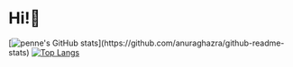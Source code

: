 # Hi!👋

[![penne's GitHub stats](https://github-readme-stats.vercel.app/api?username=penne-0505&show_icons=true&count_private=true&title_color=F2BF5E&bg_color=272727&icon_color=5E9FF2&text_color=FDFDFD&include_all_commits=true&hide=contribs,issues,)](https://github.com/anuraghazra/github-readme-stats)
[![Top Langs](https://github-readme-stats.vercel.app/api/top-langs/?username=penne-0505&hide=Dockerfile,&layout=compact)](https://github.com/anuraghazra/github-readme-stats)
